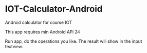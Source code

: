 # IOT-Calculator-Android
Android calculator for course IOT

This app requires min Android API 24

Run app, do the operations you like. The result will show in the input textview.
